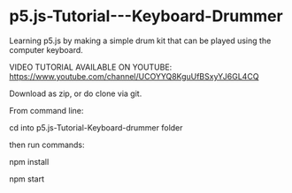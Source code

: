 # p5.js-Tutorial---Keyboard-Drummer
Learning p5.js by making a simple drum kit that can be played using the computer keyboard.

VIDEO TUTORIAL AVAILABLE ON YOUTUBE: https://www.youtube.com/channel/UCOYYQ8KguUfBSxyYJ6GL4CQ

Download as zip, or do clone via git.

From command line:

cd into p5.js-Tutorial-Keyboard-drummer folder

then run commands:

npm install

npm start


